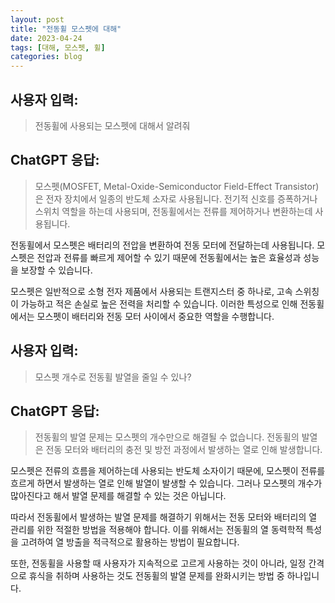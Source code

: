 ```yaml
---
layout: post
title: "전동휠 모스펫에 대해"
date: 2023-04-24
tags: [대해, 모스펫, 휠]
categories: blog
---
```


## 사용자 입력:
> 전동휠에 사용되는 모스펫에 대해서 알려줘

## ChatGPT 응답:
> 모스펫(MOSFET, Metal-Oxide-Semiconductor Field-Effect Transistor)은 전자 장치에서 일종의 반도체 소자로 사용됩니다. 전기적 신호를 증폭하거나 스위치 역할을 하는데 사용되며, 전동휠에서는 전류를 제어하거나 변환하는데 사용됩니다.

전동휠에서 모스펫은 배터리의 전압을 변환하여 전동 모터에 전달하는데 사용됩니다. 모스펫은 전압과 전류를 빠르게 제어할 수 있기 때문에 전동휠에서는 높은 효율성과 성능을 보장할 수 있습니다.

모스펫은 일반적으로 소형 전자 제품에서 사용되는 트랜지스터 중 하나로, 고속 스위칭이 가능하고 적은 손실로 높은 전력을 처리할 수 있습니다. 이러한 특성으로 인해 전동휠에서는 모스펫이 배터리와 전동 모터 사이에서 중요한 역할을 수행합니다.

## 사용자 입력:
> 모스펫 개수로 전동휠 발열을 줄일 수 있나?

## ChatGPT 응답:
> 전동휠의 발열 문제는 모스펫의 개수만으로 해결될 수 없습니다. 전동휠의 발열은 전동 모터와 배터리의 충전 및 방전 과정에서 발생하는 열로 인해 발생합니다.

모스펫은 전류의 흐름을 제어하는데 사용되는 반도체 소자이기 때문에, 모스펫이 전류를 흐르게 하면서 발생하는 열로 인해 발열이 발생할 수 있습니다. 그러나 모스펫의 개수가 많아진다고 해서 발열 문제를 해결할 수 있는 것은 아닙니다.

따라서 전동휠에서 발생하는 발열 문제를 해결하기 위해서는 전동 모터와 배터리의 열 관리를 위한 적절한 방법을 적용해야 합니다. 이를 위해서는 전동휠의 열 동력학적 특성을 고려하여 열 방출을 적극적으로 활용하는 방법이 필요합니다. 

또한, 전동휠을 사용할 때 사용자가 지속적으로 고르게 사용하는 것이 아니라, 일정 간격으로 휴식을 취하며 사용하는 것도 전동휠의 발열 문제를 완화시키는 방법 중 하나입니다.

